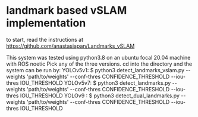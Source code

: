 # landmark based vSLAM implementation

to start, read the instructions at https://github.com/anastasiapan/Landmarks_vSLAM

This system was tested using python3.8 on an ubuntu focal 20.04 machine with ROS noetic 
Pick any of the three versions.
cd into the directory and the system can be run by:
YOLOv5v1: $ python3 detect_landmarks_vslam.py --weights 'path/to/weights' --conf-thres CONFIDENCE_THRESHOLD --iou-thres IOU_THRESHOLD
YOLOv5v7: $ python3 detect_landmarks.py --weights 'path/to/weights' --conf-thres CONFIDENCE_THRESHOLD --iou-thres IOU_THRESHOLD
YOLOv9  : $ python3 detect_dual_landmarks.py --weights 'path/to/weights' --conf-thres CONFIDENCE_THRESHOLD --iou-thres IOU_THRESHOLD
